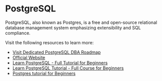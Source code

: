 # PostgreSQL

PostgreSQL, also known as Postgres, is a free and open-source relational database management system emphasizing extensibility and SQL compliance.

Visit the following resources to learn more:

- [Visit Dedicated PostgreSQL DBA Roadmap](/postgresql-dba)
- [Official Website](https://www.postgresql.org/)
- [Learn PostgreSQL - Full Tutorial for Beginners](https://www.postgresqltutorial.com/)
- [Learn PostgreSQL Tutorial - Full Course for Beginners](https://www.youtube.com/watch?v=qw--VYLpxG4)
- [Postgres tutorial for Beginners](https://www.youtube.com/watch?v=eMIxuk0nOkU)
